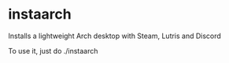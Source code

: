 # instaarch
Installs a lightweight Arch desktop with Steam, Lutris and Discord


To use it, just do ./instaarch
